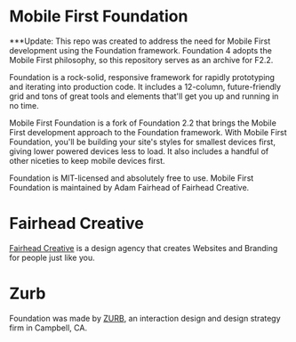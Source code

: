 Mobile First Foundation
=====================

***Update: This repo was created to address the need for Mobile First development using the Foundation framework. Foundation 4 adopts the Mobile First philosophy, so this repository serves as an archive for F2.2.

Foundation is a rock-solid, responsive framework for rapidly prototyping and iterating into production code. It includes a 12-column, future-friendly grid and tons of great tools and elements that'll get you up and running in no time.

Mobile First Foundation is a fork of Foundation 2.2 that brings the Mobile First development approach to the Foundation framework. With Mobile First Foundation, you'll be building your site's styles for smallest devices first, giving lower powered devices less to load. It also includes a handful of other niceties to keep mobile devices first.

Foundation is MIT-licensed and absolutely free to use. Mobile First Foundation is maintained by Adam Fairhead of Fairhead Creative.

Fairhead Creative
=================

[Fairhead Creative](http://fairheadcreative.com) is a design agency that creates Websites and Branding for people just like you.

Zurb
====

Foundation was made by [ZURB](http://www.zurb.com), an interaction design and design strategy firm in Campbell, CA.
